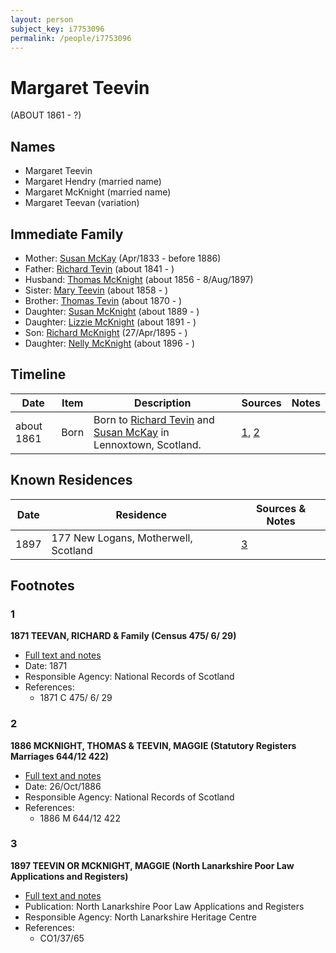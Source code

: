 ```yaml
---
layout: person
subject_key: i7753096
permalink: /people/i7753096
---
```


# Margaret Teevin
(ABOUT 1861 - ?)

## Names

* Margaret Teevin
* Margaret Hendry (married name)
* Margaret McKnight (married name)
* Margaret Teevan (variation)

## Immediate Family

* Mother: [Susan McKay](./@29671874@-susan-mckay-b1833-4-d1886.md) (Apr/1833 - before 1886)
* Father: [Richard Tevin](./@65007133@-richard-tevin-b1841-d.md) (about 1841 - )
* Husband: [Thomas McKnight](./@6387698@-thomas-mcknight-b1856-d1897-8-8.md) (about 1856 - 8/Aug/1897)
* Sister: [Mary Teevin](./@39463713@-mary-teevin-b1858-d.md) (about 1858 - )
* Brother: [Thomas Tevin](./@81418416@-thomas-tevin-b1870-d.md) (about 1870 - )
* Daughter: [Susan McKnight](./@87185096@-susan-mcknight-b1889-d.md) (about 1889 - )
* Daughter: [Lizzie McKnight](./@31828723@-lizzie-mcknight-b1891-d.md) (about 1891 - )
* Son: [Richard McKnight](./@33327416@-richard-mcknight-b1895-4-27-d.md) (27/Apr/1895 - )
* Daughter: [Nelly McKnight](./@63393644@-nelly-mcknight-b1896-d.md) (about 1896 - )

## Timeline

Date | Item | Description | Sources | Notes
---|---|---|---|---
about 1861 | Born | Born to [Richard Tevin](./@65007133@-richard-tevin-b1841-d.md) and [Susan McKay](./@29671874@-susan-mckay-b1833-4-d1886.md) in Lennoxtown, Scotland. | [1](#1), [2](#2) | 

## Known Residences

Date | Residence | Sources & Notes
---|---|---
1897 | 177 New Logans, Motherwell, Scotland | [3](#3)

## Footnotes

### 1

**1871 TEEVAN, RICHARD & Family (Census 475/ 6/ 29)**

* [Full text and notes](../sources/@72260298@-1871-teevan,-richard-&-family-census-475-6-29-.md)
* Date: 1871
* Responsible Agency: National Records of Scotland
* References: 
  * 1871 C 475/ 6/ 29

### 2

**1886 MCKNIGHT, THOMAS & TEEVIN, MAGGIE (Statutory Registers Marriages 644/12 422)**

* [Full text and notes](../sources/@45397776@-1886-mcknight,-thomas-&-teevin,-maggie-statutory-registers-marriages-644-12-422-.md)
* Date: 26/Oct/1886
* Responsible Agency: National Records of Scotland
* References: 
  * 1886 M 644/12 422

### 3

**1897 TEEVIN OR MCKNIGHT, MAGGIE (North Lanarkshire Poor Law Applications and Registers)**

* [Full text and notes](../sources/@41382264@-1897-teevin-or-mcknight,-maggie-north-lanarkshire-poor-law-applications-and-registers-.md)
* Publication: North Lanarkshire Poor Law Applications and Registers
* Responsible Agency: North Lanarkshire Heritage Centre
* References: 
  * CO1/37/65

